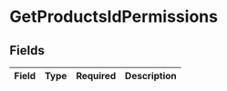 # GetProductsIdPermissions


## Fields

| Field       | Type        | Required    | Description |
| ----------- | ----------- | ----------- | ----------- |